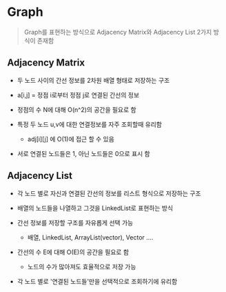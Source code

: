 # Graph

> Graph를 표현하는 방식으로 Adjacency Matrix와 Adjacency List 2가지 방식이 존재함


## Adjacency Matrix

- 두 노드 사이의 간선 정보를 2차원 배열 형태로 저장하는 구조

- a[i,j] = 정점 i로부터 정점 j로 연결된 간선의 정보
- 정점의 수 N에 대해 O(n^2)의 공간을 필요로 함

- 특정 두 노드 u,v에 대한 연결정보를 자주 조회할때 유리함
  - adj\[i][j] 에 O(1)에 접근 할 수 있음

- 서로 연결된 노드들은 1, 아닌 노드들은 0으로 표시 함



## Adjacency List

- 각 노드 별로 자신과 연결된 간선의 정보를 리스트 형식으로 저장하는 구조
- 배열의 노드들을 나열하고 그것을 LinkedList로 표현하는 방식

- 간선 정보를 저장할 구조를 자유롭게 선택 가능

  - 배열, LinkedList, ArrayList(vector), Vector ....

- 간선의 수 E에 대해 O(E)의 공간을 필요로 함

  - 노드의 수가 많아져도 효율적으로 저장 가능

- 각 노드 별로 '연결된 노드들'만을 선택적으로 조회하기에 유리함

  